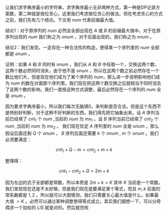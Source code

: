 让我们求字典序最小的字符串，求字典序最小无非两种方式，第一种是DP记录方案数，第二种就是按位贪心，这里我们考虑按位贪心的做法。但在考虑贪心的方式之前，我们先有几个结论。下文用 $num$ 代表前缀最大值。

结论1：对于原序列的 $num$ 必然会全部出现在 $A$ 或 $B$ 的前缀最大值中。对于在原序列出现的 $num$ 我们称之为 $onum$ ，对于后面出现的，我们称之为 $nnum$ 。

结论2：我们发现，一定存在一种合法性的构造，使得某一个序列里的 $num$ 全部都是 $onum$ 。

证明：如果 $A$ 和 $B$ 同时有 $nnum$ ，我们从 $A$ 和 $B$ 中任取一个，交换这两个数，这两个数必然同时消失，由于他不是 $onum$ ，所以在这两个数之前必然存在一个数比他们大，但是现在他们成为了某个序列的 $num$，那么进一步说明影响他们成为 $num$ 的数在对面那个序列里。我们现在把这两个数交换之后就相当于同时消去了这两个数的影响。我们一直按这种方式调整，最后必然存在一个序列的 $num$ 全是 $onum$ 。

因为要求字典序最小，所以我们每次无脑填0，来判断是否合法，但是这个东西不是特别好判断，对于这种不好判断的东西，我们得先把它抽象出来。设 $A$ 序列当前已经填了 $cnt_1$ 个 $num$ ,当前的 $num$ 为 $mx_1$ 。设 $B$ 序列当前已经填了 $cnt_2$ 个 $num$ ,当前的 $num$ 为 $mx_2$ 。 我们现在钦定 $A$ 序列里的 $num$ 全是 $onum$ 。那么假设后面还剩 $Q$ 个 $onum$ ， $B$ 序列后面还需要 $k$ 个 $nnum$ , $m$ 个 $onum$ 。我们必须要满足：

$$cnt_1+Q-m=cnt_2+m+k$$

整理得：

$$cnt_1-cnt_2+Q=2m+k$$

因为左边的式子全部都是常数，所以本质是 $2m+k=K$ 其中 $K$ 当前是一个常数。我们发现现在还是不太好做，但是我们现在是要满足某个等式，而且 $m,k$ 前面的常系数都是 $1,2$ 。所以就可以大胆猜测，我们只需要关心最大值是什么，如果最大值 $>K$ 。必然可以通过某种调整使得等式成立。其实我们细想一下，可以分奇偶求一个加权的 $LIS$ 就是对的。然后就完啦



